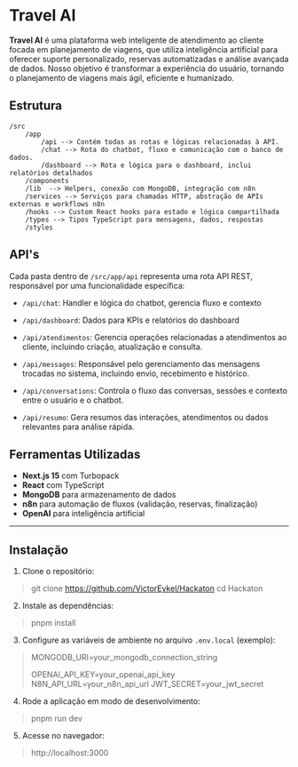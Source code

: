 
# Travel AI

**Travel AI** é uma plataforma web inteligente de atendimento ao cliente focada em planejamento de viagens, que utiliza inteligência artificial para oferecer suporte personalizado, reservas automatizadas e análise avançada de dados. Nosso objetivo é transformar a experiência do usuário, tornando o planejamento de viagens mais ágil, eficiente e humanizado.

## Estrutura
```
/src
    /app
        /api --> Contém todas as rotas e lógicas relacionadas à API.
        /chat --> Rota do chatbot, fluxo e comunicação com o banco de dados.
        /dashboard --> Rota e lógica para o dashboard, inclui relatórios detalhados
    /components 
    /lib  --> Helpers, conexão com MongoDB, integração com n8n
    /services --> Serviços para chamadas HTTP, abstração de APIs externas e workflows n8n
    /hooks --> Custom React hooks para estado e lógica compartilhada
    /types --> Tipos TypeScript para mensagens, dados, respostas
    /styles

```
## API's
Cada pasta dentro de `/src/app/api` representa uma rota API REST, responsável por uma funcionalidade específica:
- `/api/chat`: Handler e lógica do chatbot, gerencia fluxo e contexto
- `/api/dashboard`: Dados para KPIs e relatórios do dashboard 
- `/api/atendimentos`: Gerencia operações relacionadas a atendimentos ao cliente, incluindo criação, atualização e consulta.  

- `/api/messages`: Responsável pelo gerenciamento das mensagens trocadas no sistema, incluindo envio, recebimento e histórico.  


- `/api/conversations`: Controla o fluxo das conversas, sessões e contexto entre o usuário e o chatbot.  


- `/api/resumo`: Gera resumos das interações, atendimentos ou dados relevantes para análise rápida. 

## Ferramentas Utilizadas
- **Next.js 15** com Turbopack
- **React** com TypeScript
- **MongoDB** para armazenamento de dados
- **n8n** para automação de fluxos (validação, reservas, finalização)
- **OpenAI** para inteligência artificial

---

## Instalação
1. Clone o repositório:

> git clone https://github.com/VictorEykel/Hackaton
> cd Hackaton

2. Instale as dependências:

> pnpm install

3. Configure as variáveis de ambiente no arquivo `.env.local` (exemplo):

> MONGODB_URI=your_mongodb_connection_string
> 
> OPENAI_API_KEY=your_openai_api_key
> N8N_API_URL=your_n8n_api_url
> JWT_SECRET=your_jwt_secret

4. Rode a aplicação em modo de desenvolvimento:

> pnpm run dev

5. Acesse no navegador:

> http://localhost:3000
